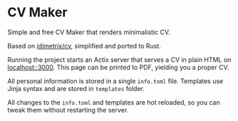 # CV Maker

Simple and free CV Maker that renders minimalistic CV.

Based on [idimetrix/cv](https://github.com/idimetrix/cv), simplified and ported to Rust.

Running the project starts an Actix server that serves a CV in plain HTML on
[localhost::3000](http://localhost:3000). This page can be printed to PDF, yielding you a proper CV.

All personal information is stored in a single `info.toml` file.
Templates use Jinja syntax and are stored in `templates` folder.

All changes to the `info.toml` and templates are hot reloaded, so you can tweak them without restarting the server.
